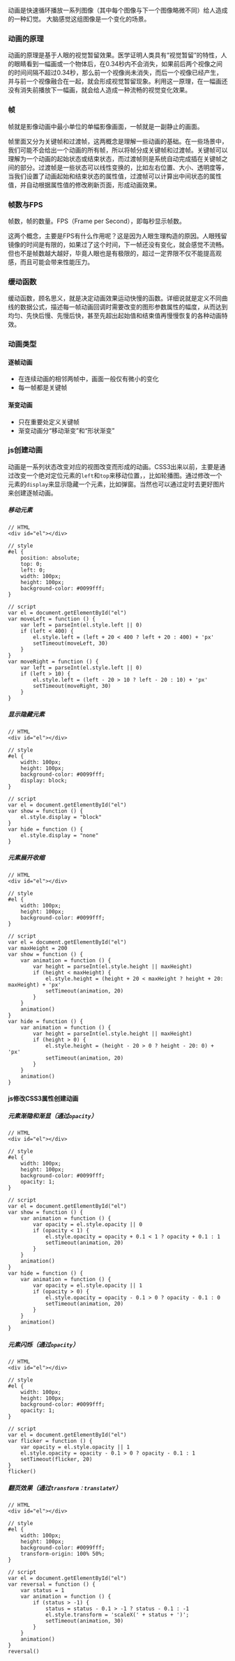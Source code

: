 动画是快速循环播放一系列图像（其中每个图像与下一个图像略微不同）给人造成的一种幻觉。 大脑感觉这组图像是一个变化的场景。 
### 动画的原理
动画的原理是基于人眼的视觉暂留效果。医学证明人类具有“视觉暂留”的特性，人的眼睛看到一幅画或一个物体后，在0.34秒内不会消失，如果前后两个视像之间的时间间隔不超过0.34秒，那么前一个视像尚未消失，而后一个视像已经产生，并与前一个视像融合在一起，就会形成视觉暂留现象。利用这一原理，在一幅画还没有消失前播放下一幅画，就会给人造成一种流畅的视觉变化效果。

### 帧
帧就是影像动画中最小单位的单幅影像画面，一帧就是一副静止的画面。

帧里面又分为关键帧和过渡帧，这两概念是理解一些动画的基础。在一些场景中，我们可能不会给出一个动画的所有帧，所以将帧分成关键帧和过渡帧。关键帧可以理解为一个动画的起始状态或结束状态，而过渡帧则是系统自动完成插在关键帧之间的部分。过渡帧是一些状态可以线性变换的，比如左右位置、大小、透明度等，当我们设置了动画起始和结束状态的属性值，过渡帧可以计算出中间状态的属性值，并自动根据属性值的修改刷新页面，形成动画效果。

### 帧数与FPS
帧数，帧的数量。FPS（Frame per Second），即每秒显示帧数。

这两个概念，主要是FPS有什么作用呢？这是因为人眼生理构造的原因。人眼残留镜像的时间是有限的，如果过了这个时间，下一帧还没有变化，就会感觉不流畅。但也不是帧数越大越好，毕竟人眼也是有极限的，超过一定界限不仅不能提高观感，而且可能会带来性能压力。

### 缓动函数
缓动函数，顾名思义，就是决定动画效果运动快慢的函数。详细说就是定义不同曲线的数据公式，描述每一帧动画回调时需要改变的图形参数属性的幅度，从而达到均匀、先快后慢、先慢后快，甚至先超出起始值和结束值再慢慢恢复的各种动画特效。

### 动画类型
#### 逐帧动画
+ 在连续动画的相邻两帧中，画面一般仅有微小的变化
+ 每一帧都是关键帧

#### 渐变动画
+ 只在重要处定义关键帧
+ 渐变动画分“移动渐变”和“形状渐变”

### js创建动画
动画是一系列状态改变对应的视图改变而形成的动画。CSS3出来以前，主要是通过改变一个绝对定位元素的`left`和`top`来移动位置，，比如轮播图。通过修改一个元素的`display`来显示隐藏一个元素，比如弹窗。当然也可以通过定时去更好图片来创建逐帧动画。

##### 移动元素
<pre><code>// HTML
&lt;div id="el"&gt;&lt;/div&gt;

// style
#el {
    position: absolute;
    top: 0;
    left: 0;
    width: 100px;
    height: 100px;
    background-color: #0099fff;
}

// script
var el = document.getElementById("el")
var moveLeft = function () {
    var left = parseInt(el.style.left || 0)
    if (left < 400) {
        el.style.left = (left + 20 < 400 ? left + 20 : 400) + 'px'
        setTimeout(moveLeft, 30)
    }
}
var moveRight = function () {
    var left = parseInt(el.style.left || 0)
    if (left > 10) {
        el.style.left = (left - 20 > 10 ? left - 20 : 10) + 'px'
        setTimeout(moveRight, 30)
    }
}
</code></pre>

##### 显示隐藏元素
<pre><code>// HTML
&lt;div id="el"&gt;&lt;/div&gt;

// style
#el {
    width: 100px;
    height: 100px;
    background-color: #0099fff;
    display: block;
}

// script
var el = document.getElementById("el")
var show = function () {
    el.style.display = "block"
}
var hide = function () {
    el.style.display = "none"
}
</code></pre>

##### 元素展开收缩
<pre><code>// HTML
&lt;div id="el"&gt;&lt;/div&gt;

// style
#el {
    width: 100px;
    height: 100px;
    background-color: #0099fff;
}

// script
var el = document.getElementById("el")
var maxHeight = 200
var show = function () {
    var animation = function () {
        var height = parseInt(el.style.height || maxHeight)
        if (height < maxHeight) {
            el.style.height = (height + 20 < maxHeight ? height + 20: maxHeight) + 'px'
            setTimeout(animation, 20)
        }
    }
    animation()
}
var hide = function () {
    var animation = function () {
        var height = parseInt(el.style.height || maxHeight)
        if (height > 0) {
            el.style.height = (height - 20 > 0 ? height - 20: 0) + 'px'
            setTimeout(animation, 20)
        }
    }
    animation()
}
</code></pre>

#### js修改CSS3属性创建动画

##### 元素渐隐和渐显（通过`opacity`）

<pre><code>// HTML
&lt;div id="el"&gt;&lt;/div&gt;

// style
#el {
    width: 100px;
    height: 100px;
    background-color: #0099fff;
    opacity: 1;
}

// script
var el = document.getElementById("el")
var show = function () {
    var animation = function () {
        var opacity = el.style.opacity || 0
        if (opacity < 1) {
            el.style.opacity = opacity + 0.1 < 1 ? opacity + 0.1 : 1
            setTimeout(animation, 20)
        }
    }
    animation()
}
var hide = function () {
    var animation = function () {
        var opacity = el.style.opacity || 1
        if (opacity > 0) {
            el.style.opacity = opacity - 0.1 > 0 ? opacity - 0.1 : 0
            setTimeout(animation, 20)
        }
    }
    animation()
}
</code></pre>

##### 元素闪烁（通过`opacity`）

<pre><code>// HTML
&lt;div id="el"&gt;&lt;/div&gt;

// style
#el {
    width: 100px;
    height: 100px;
    background-color: #0099fff;
    opacity: 1;
}

// script
var el = document.getElementById("el")
var flicker = function () {
    var opacity = el.style.opacity || 1
    el.style.opacity = opacity - 0.1 > 0 ? opacity - 0.1 : 1
    setTimeout(flicker, 20)
}
flicker()
</code></pre>

##### 翻页效果（通过`transform：translateY`）

<pre><code>// HTML
&lt;div id="el"&gt;&lt;/div&gt;

// style
#el {
    width: 100px;
    height: 100px;
    background-color: #0099fff;
    transform-origin: 100% 50%;
}

// script
var el = document.getElementById("el")
var reversal = function () {
    var status = 1
    var animation = function () {
        if (status > -1) {
            status = status - 0.1 > -1 ? status - 0.1 : -1
            el.style.transform = 'scaleX(' + status + ')';
            setTimeout(animation, 30)
        }
    }
    animation()
}
reversal()
</code></pre>
